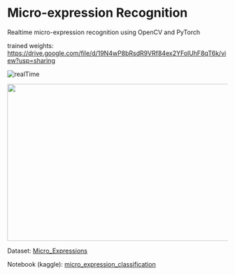 # Micro-expression Recognition
Realtime micro-expression recognition using OpenCV and PyTorch

trained weights: https://drive.google.com/file/d/19N4wP8bRsdR9VRf84ex2YFolUhF8qT6k/view?usp=sharing

![realTime](https://user-images.githubusercontent.com/80172338/160007938-2a5a5704-f095-40db-bfcc-e41f075a6030.gif)

  
<p align="center">
  <img width="600" height="360" src="https://user-images.githubusercontent.com/80172338/160007938-2a5a5704-f095-40db-bfcc-e41f075a6030.gif">
</p>

Dataset: [Micro_Expressions](https://www.kaggle.com/datasets/kmirfan/micro-expressions)

Notebook (kaggle): [micro_expression_classification](https://www.kaggle.com/code/kmirfan/micro-expression-classification)
